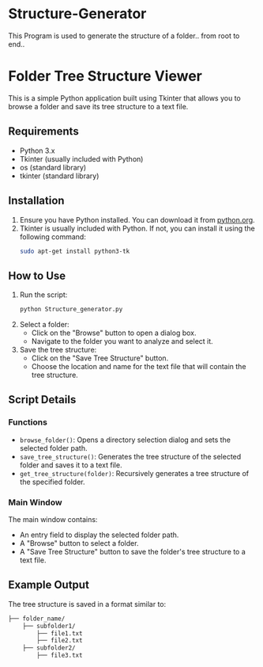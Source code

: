 # Structure-Generator
This Program is used to generate the structure of a folder.. from root to end.. 

# Folder Tree Structure Viewer

This is a simple Python application built using Tkinter that allows you to browse a folder and save its tree structure to a text file.

## Requirements

- Python 3.x
- Tkinter (usually included with Python)
- os (standard library)
- tkinter (standard library)

## Installation

1. Ensure you have Python installed. You can download it from [python.org](https://www.python.org/).
2. Tkinter is usually included with Python. If not, you can install it using the following command:
    ```sh
    sudo apt-get install python3-tk
    ```

## How to Use

1. Run the script:
    ```sh
    python Structure_generator.py
    ```
2. Select a folder:
    - Click on the "Browse" button to open a dialog box.
    - Navigate to the folder you want to analyze and select it.
3. Save the tree structure:
    - Click on the "Save Tree Structure" button.
    - Choose the location and name for the text file that will contain the tree structure.

## Script Details

### Functions

- `browse_folder()`: Opens a directory selection dialog and sets the selected folder path.
- `save_tree_structure()`: Generates the tree structure of the selected folder and saves it to a text file.
- `get_tree_structure(folder)`: Recursively generates a tree structure of the specified folder.

### Main Window

The main window contains:

- An entry field to display the selected folder path.
- A "Browse" button to select a folder.
- A "Save Tree Structure" button to save the folder's tree structure to a text file.

## Example Output

The tree structure is saved in a format similar to:

```sh
├── folder_name/
    ├── subfolder1/
        ├── file1.txt
        ├── file2.txt
    ├── subfolder2/
        ├── file3.txt
